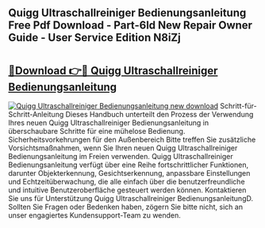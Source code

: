 ## Quigg Ultraschallreiniger Bedienungsanleitung Free Pdf Download - Part-6ld New Repair Owner Guide - User Service Edition N8iZj

# <h2><a href="http://df5g90h.blite.top/?on=Quigg+Ultraschallreiniger+Bedienungsanleitung">🔗Download 👉🔴 Quigg Ultraschallreiniger Bedienungsanleitung</a></h2>

[![Quigg Ultraschallreiniger Bedienungsanleitung new download](https://i.imgur.com/lujVjoI.png)](http://df5g90h.blite.top/?on=Quigg+Ultraschallreiniger+Bedienungsanleitung)
Schritt-für-Schritt-Anleitung Dieses Handbuch unterteilt den Prozess der Verwendung Ihres neuen Quigg Ultraschallreiniger Bedienungsanleitung in überschaubare Schritte für eine mühelose Bedienung. Sicherheitsvorkehrungen für den Außenbereich Bitte treffen Sie zusätzliche Vorsichtsmaßnahmen, wenn Sie Ihren neuen Quigg Ultraschallreiniger Bedienungsanleitung im Freien verwenden. Quigg Ultraschallreiniger Bedienungsanleitung verfügt über eine Reihe fortschrittlicher Funktionen, darunter Objekterkennung, Gesichtserkennung, anpassbare Einstellungen und Echtzeitüberwachung, die alle einfach über die benutzerfreundliche und intuitive Benutzeroberfläche gesteuert werden können. Kontaktieren Sie uns für Unterstützung Quigg Ultraschallreiniger BedienungsanleitungD. Sollten Sie Fragen oder Bedenken haben, zögern Sie bitte nicht, sich an unser engagiertes Kundensupport-Team zu wenden.
